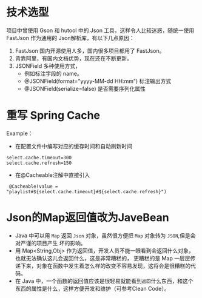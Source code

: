 # 技术选型

项目中曾使用 Gson 和 hutool 中的 Json 工具，这样令人比较迷惑，随统一使用 FastJson 作为通用的 Json解析库，有以下几点原因：
1. FastJson 国内开源使用人多，国内很多项目都用了 FastJson。
2. 背靠阿里，有国内文档优势，现在还在不断更新。
3. JSONField 多种使用方式，
    * 例如标注字段的 name。
    * @JSONField(format="yyyy-MM-dd HH:mm") 标注输出方式
    * @JSONField(serialize=false) 是否需要序列化属性
    
 # 重写 Spring Cache
Example：
* 在配置文件中编写对应的缓存时间和自动刷新时间
```
select.cache.timeout=300
select.cache.refresh=150
``` 
* 在@Cacheable注解中直接引入
```$xslt
 @Cacheable(value = "playlist#${select.cache.timeout}#${select.cache.refresh}")
```

# Json的Map返回值改为JaveBean

* Java 中可以用 `Map` 返回 `Json` 对象，虽然很方便把 `Map` 对象转为 `JSON`,但是会对严谨的项目产生
坏的影响。
* 用 Map<String,Obj> 作为返回值，开发人员不能一眼看到会返回什么对象，也就无法确认这儿会返回什么，这是非常糟糕的，
更糟糕的是 Map 一层层传递下来，对象在函数中发生着怎么样的改变不容易发现，这将会是很糟糕的代码。
* 在 Java 中，一个函数的返回值应该是很轻易就能看到`返回`什么东西，和这个东西的属性是什么，这样方便开发和维护（可参考Clean Code）。 


